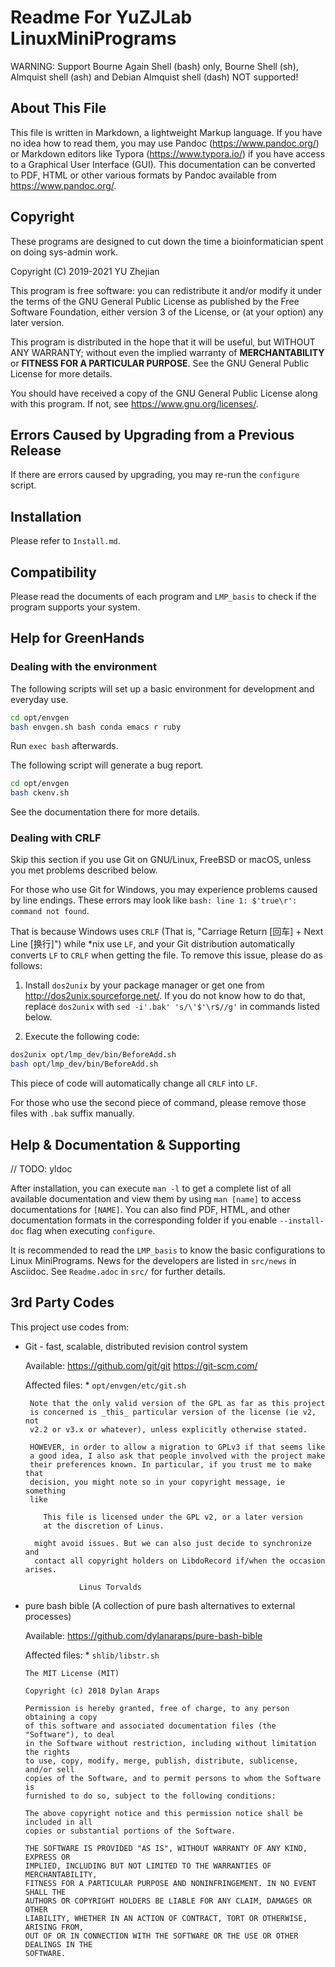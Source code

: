 # Readme For YuZJLab LinuxMiniPrograms

WARNING: Support Bourne Again Shell (bash) only, Bourne Shell (sh), Almquist shell (ash) and Debian Almquist shell (dash) NOT supported!

## About This File

This file is written in Markdown, a lightweight Markup language. If you have no idea how to read them, you may use Pandoc (<https://www.pandoc.org/>) or Markdown editors like Typora (<https://www.typora.io/>) if you have access to a Graphical User Interface (GUI). This documentation can be converted to PDF, HTML or other various formats by Pandoc available from <https://www.pandoc.org/>. 

## Copyright

These programs are designed to cut down the time a bioinformatician spent on doing sys-admin work.

Copyright (C) 2019-2021 YU Zhejian

This program is free software: you can redistribute it and/or modify it under the terms of the GNU General Public License as published by the Free Software Foundation, either version 3 of the License, or (at your option) any later version.

This program is distributed in the hope that it will be useful, but WITHOUT ANY WARRANTY; without even the implied warranty of **MERCHANTABILITY** or **FITNESS FOR A PARTICULAR PURPOSE**.  See the GNU General Public License for more details.

You should have received a copy of the GNU General Public License along with this program.  If not, see <https://www.gnu.org/licenses/>.

## Errors Caused by Upgrading from a Previous Release

If there are errors caused by upgrading, you may re-run the `configure` script.

## Installation

Please refer to `Install.md`.

## Compatibility

Please read the documents of each program and `LMP_basis` to check if the program supports your system.

## Help for GreenHands

### Dealing with the environment

The following scripts will set up a basic environment for development and everyday use.

```bash
cd opt/envgen
bash envgen.sh bash conda emacs r ruby
```

Run `exec bash` afterwards.

The following script will generate a bug report.

```bash
cd opt/envgen
bash ckenv.sh
```

See the documentation there for more details.

### Dealing with CRLF

Skip this section if you use Git on GNU/Linux, FreeBSD or macOS, unless you met problems described below.

For those who use Git for Windows, you may experience problems caused by line endings. These errors may look like `bash: line 1: $'true\r': command not found`.

That is because Windows uses `CRLF` (That is, "Carriage Return [回车] + Next Line [换行]") while *nix use `LF`, and your Git distribution automatically converts `LF` to `CRLF` when getting the file. To remove this issue, please do as follows:

1. Install `dos2unix` by your package manager or get one from <http://dos2unix.sourceforge.net/>. If you do not know how to do that, replace `dos2unix` with `sed -i'.bak' 's/\'$'\r$//g'` in commands listed below.

2. Execute the following code:

```bash
dos2unix opt/lmp_dev/bin/BeforeAdd.sh
bash opt/lmp_dev/bin/BeforeAdd.sh
```

This piece of code will automatically change all `CRLF` into `LF`.

For those who use the second piece of command, please remove those files with `.bak` suffix manually.

## Help \& Documentation \& Supporting

// TODO: yldoc

After installation, you can execute `man -l` to get a complete list of all available documentation and view them by using `man [name]` to access documentations for `[NAME]`. You can also find PDF, HTML, and other documentation formats in the corresponding folder if you enable `--install-doc` flag when executing `configure`.

It is recommended to read the `LMP_basis` to know the basic configurations to Linux MiniPrograms. News for the developers are listed in `src/news` in Asciidoc. See `Readme.adoc` in `src/` for further details.

## 3rd Party Codes

This project use codes from:

* Git - fast, scalable, distributed revision control system

    Available: <https://github.com/git/git> <https://git-scm.com/>

    Affected files:
      * `opt/envgen/etc/git.sh`

    ```{text}
     Note that the only valid version of the GPL as far as this project
     is concerned is _this_ particular version of the license (ie v2, not
     v2.2 or v3.x or whatever), unless explicitly otherwise stated.
    
     HOWEVER, in order to allow a migration to GPLv3 if that seems like
     a good idea, I also ask that people involved with the project make
     their preferences known. In particular, if you trust me to make that
     decision, you might note so in your copyright message, ie something
     like
    
        This file is licensed under the GPL v2, or a later version
        at the discretion of Linus.
    
      might avoid issues. But we can also just decide to synchronize and
      contact all copyright holders on LibdoRecord if/when the occasion arises.
    
                Linus Torvalds
    ```

* pure bash bible (A collection of pure bash alternatives to external processes)

    Available: <https://github.com/dylanaraps/pure-bash-bible>

    Affected files:
      * `shlib/libstr.sh`

    ```{text}
    The MIT License (MIT)
    
    Copyright (c) 2018 Dylan Araps
    
    Permission is hereby granted, free of charge, to any person obtaining a copy
    of this software and associated documentation files (the "Software"), to deal
    in the Software without restriction, including without limitation the rights
    to use, copy, modify, merge, publish, distribute, sublicense, and/or sell
    copies of the Software, and to permit persons to whom the Software is
    furnished to do so, subject to the following conditions:
    
    The above copyright notice and this permission notice shall be included in all
    copies or substantial portions of the Software.
    
    THE SOFTWARE IS PROVIDED "AS IS", WITHOUT WARRANTY OF ANY KIND, EXPRESS OR
    IMPLIED, INCLUDING BUT NOT LIMITED TO THE WARRANTIES OF MERCHANTABILITY,
    FITNESS FOR A PARTICULAR PURPOSE AND NONINFRINGEMENT. IN NO EVENT SHALL THE
    AUTHORS OR COPYRIGHT HOLDERS BE LIABLE FOR ANY CLAIM, DAMAGES OR OTHER
    LIABILITY, WHETHER IN AN ACTION OF CONTRACT, TORT OR OTHERWISE, ARISING FROM,
    OUT OF OR IN CONNECTION WITH THE SOFTWARE OR THE USE OR OTHER DEALINGS IN THE
    SOFTWARE.
    ```
